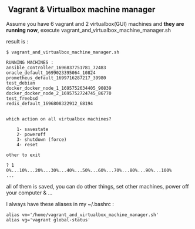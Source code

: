 ##  Vagrant & Virtualbox machine manager

Assume you have 6 vagrant and 2 virtualbox(GUI) machines and **they are running now**, execute vagrant\_and\_virtualbox\_machine\_manager.sh

result is :

```plaintext
$ vagrant_and_virtualbox_machine_manager.sh

RUNNING MACHINES :
ansible_controller_1696837751781_72483
oracle_default_1699023395064_10824
prometheus_default_1699716287217_39980
test_debian
docker_docker_node_1_1695752634405_90839
docker_docker_node_2_1695752724745_86770
test_freebsd
redis_default_1696808322912_68194


which action on all virtualbox machines?

	1- savestate
	2- poweroff 
	3- shutdown (force)
	4- reset

other to exit

? 1
0%...10%...20%...30%...40%...50%...60%...70%...80%...90%...100%
...
```

all of them is saved, you can do other things, set other machines, power off your computer & … 

I always have these aliases in my ~/.bashrc :

```plaintext
alias vm='/home/vagrant_and_virtualbox_machine_manager.sh'
alias vg='vagrant global-status'
```
